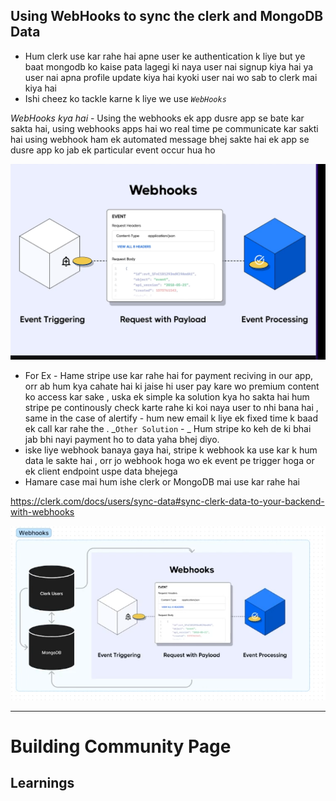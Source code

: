 ## Using WebHooks to sync the clerk and MongoDB Data

- Hum clerk use kar rahe hai apne user ke authentication k liye but ye baat mongodb ko kaise pata lagegi ki naya user nai signup kiya hai ya user nai apna profile update kiya hai kyoki user nai wo sab to clerk mai kiya hai
- Ishi cheez ko tackle karne k liye we use _`WebHooks`_

_WebHooks kya hai_ - Using the webhooks ek app dusre app se bate kar sakta hai, using webhooks apps hai wo real time pe communicate kar sakti hai using webhook ham ek automated message bhej sakte hai ek app se dusre app ko jab ek particular event occur hua ho

![Alt text](image.png)

- For Ex - Hame stripe use kar rahe hai for payment reciving in our app, orr ab hum kya cahate hai ki jaise hi user pay kare wo premium content ko access kar sake , uska ek simple ka solution kya ho sakta hai hum stripe pe continously check karte rahe ki koi naya user to nhi bana hai , same in the case of alertify - hum new email k liye ek fixed time k baad ek call kar rahe the . _`Other Solution` - _ Hum stripe ko keh de ki bhai jab bhi nayi payment ho to data yaha bhej diyo.
- iske liye webhook banaya gaya hai, stripe k webhook ka use kar k hum data le sakte hai , orr jo webhook hoga wo ek event pe trigger hoga or ek client endpoint uspe data bhejega
- Hamare case mai hum ishe clerk or MongoDB mai use kar rahe hai

https://clerk.com/docs/users/sync-data#sync-clerk-data-to-your-backend-with-webhooks

![Alt text](image-1.png)

---

# Building Community Page

## Learnings
